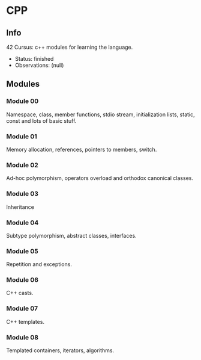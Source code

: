 # CPP

## Info

42 Cursus: c++ modules for learning the language.

- Status: finished
- Observations: (null)

## Modules

### Module 00

Namespace, class, member functions, stdio stream, initialization lists, static, const and lots of basic stuff.

### Module 01

Memory allocation, references, pointers to members, switch.

### Module 02

Ad-hoc polymorphism, operators overload and orthodox canonical classes.

### Module 03

Inheritance

### Module 04

Subtype polymorphism, abstract classes, interfaces.

### Module 05

Repetition and exceptions.

### Module 06

C++ casts.

### Module 07

C++ templates.

### Module 08

Templated containers, iterators, algorithms.

